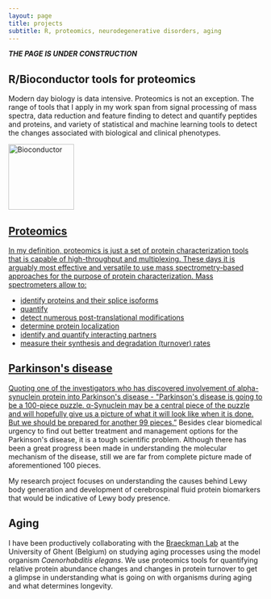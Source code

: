 ```yaml
---
layout: page
title: projects
subtitle: R, proteomics, neurodegenerative disorders, aging
---
```


_**THE PAGE IS UNDER CONSTRUCTION**_


## R/Bioconductor tools for proteomics

Modern day biology is data intensive. Proteomics is not an exception. The range of tools that I apply in my work span from signal processing of mass spectra, data reduction and feature finding to detect and quantify peptides and proteins, and variety of statistical and machine learning tools to detect the changes associated with biological and clinical phenotypes.

<a href='http://www.bioconductor.org/'><img class='inset2 right' src='http://www.bioconductor.org/images/logo_bioconductor.gif' title='Bioconductor' alt='Bioconductor' width='130px' />



## Proteomics

In my definition, proteomics is just a set of protein characterization tools that is capable of high-throughput and multiplexing.  These days it is arguably most effective and versatile to use mass spectrometry-based approaches for the purpose of protein characterization. Mass spectrometers allow to:

* identify proteins and their splice isoforms
* quantify
* detect numerous post-translational modifications
* determine protein localization
* identify and quantify interacting partners
* measure their synthesis and degradation (turnover) rates



## Parkinson's disease

Quoting one of the investigators who has discovered involvement of alpha-synuclein protein into Parkinson's disease - ["Parkinson's disease is going to be a 100-piece puzzle. α-Synuclein may be a central piece of the puzzle and will hopefully give us a picture of what it will look like when it is done. But we should be prepared for another 99 pieces.”](http://www.sciencemag.org/content/276/5321/1973.long)  Besides clear biomedical urgency to find out better treatment and management options for the Parkinson's disease, it is a tough scientific problem.  Although there has been a great progress been made in understanding the molecular mechanism of the disease, still we are far from complete picture made of aforementioned 100 pieces. 

My research project focuses on understanding the causes behind Lewy body generation and development of cerebrospinal fluid protein biomarkers that would be indicative of Lewy body presence.



## Aging

I have been productively collaborating with the [Braeckman Lab](http://www.physiology.ugent.be/People/people.html) at the University of Ghent (Belgium) on studying aging processes using the model organism _Caenorhabditis elegans_.  We use proteomics tools for quantifying relative protein abundance changes and changes in protein turnover to get a glimpse in understanding what is going on with organisms during aging and what determines longevity.